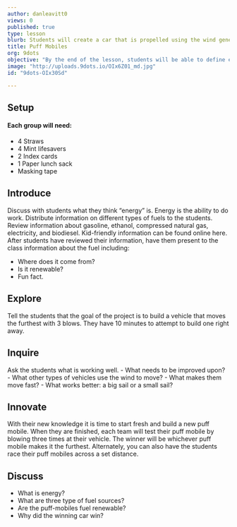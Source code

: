 ```yaml
---
author: danleavitt0
views: 0
published: true
type: lesson
blurb: Students will create a car that is propelled using the wind generate through blowing air at it.
title: Puff Mobiles
org: 9dots
objective: "By the end of the lesson, students will be able to define energy, list three types of fuel, and demonstrate learning by making a puff mobile."
image: "http://uploads.9dots.io/OIx6Z01_md.jpg"
id: "9dots-OIx30Sd"

---
```


## Setup
#### Each group will need: 
- 4 Straws
- 4 Mint lifesavers
- 2 Index cards
- 1 Paper lunch sack
- Masking tape

## Introduce
Discuss with students what they think “energy” is.  Energy is the ability to do work. Distribute information on different types of fuels to the students.  Review information about gasoline, ethanol, compressed natural gas, electricity, and biodiesel.  Kid-friendly information can be found online here.  After students have reviewed their information, have them present to the class information about the fuel including:
- Where does it come from?
- Is it renewable?
- Fun fact.

## Explore
Tell the students that the goal of the project is to build a vehicle that moves the furthest with 3 blows.  They have 10 minutes to attempt to build one right away.

## Inquire
Ask the students what is working well. 
	- What needs to be improved upon? 
    - What other types of vehicles use the wind to move?
    - What makes them move fast? 
	- What works better: a big sail or a small sail?

## Innovate
With their new knowledge it is time to start fresh and build a new puff mobile. When they are finished, each team will test their puff mobile by blowing three times at their vehicle. The winner will be whichever puff mobile makes it the furthest. Alternately, you can also have the students race their puff mobiles across a set distance.

## Discuss
- What is energy?
- What are three type of fuel sources?
- Are the puff-mobiles fuel renewable?
- Why did the winning car win?
